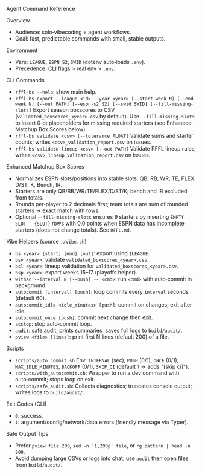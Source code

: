 Agent Command Reference

Overview
- Audience: solo‑vibecoding + agent workflows.
- Goal: fast, predictable commands with small, stable outputs.

Environment
- Vars: `LEAGUE`, `ESPN_S2`, `SWID` (dotenv auto‑loads `.env`).
- Precedence: CLI flags > real env > `.env`.

CLI Commands
- `rffl-bs --help`: show main help.
- `rffl-bs export --league <id> --year <year> [--start-week N] [--end-week N] [--out PATH] [--espn-s2 S2] [--swid SWID] [--fill-missing-slots]`
  Export season boxscores to CSV (`validated_boxscores_<year>.csv` by default). Use `--fill-missing-slots` to insert 0‑pt placeholders for missing required starters (see Enhanced Matchup Box Scores below).
- `rffl-bs validate <csv> [--tolerance FLOAT]`
  Validate sums and starter counts; writes `<csv>_validation_report.csv` on issues.
- `rffl-bs validate-lineup <csv> [--out PATH]`
  Validate RFFL lineup rules; writes `<csv>_lineup_validation_report.csv` on issues.

Enhanced Matchup Box Scores
- Normalizes ESPN slots/positions into stable slots: QB, RB, WR, TE, FLEX, D/ST, K, Bench, IR.
- Starters are only QB/RB/WR/TE/FLEX/D/ST/K; bench and IR excluded from totals.
- Rounds per‑player to 2 decimals first; team totals are sum of rounded starters → exact match with rows.
- Optional `--fill-missing-slots` ensures 9 starters by inserting `EMPTY SLOT - {SLOT}` rows with 0.0 points when ESPN data has incomplete starters (does not change totals). See `RFFL.md`.

Vibe Helpers (source `./vibe.sh`)
- `bs <year> [start] [end] [out]`: export using `$LEAGUE`.
- `bsv <year>`: validate `validated_boxscores_<year>.csv`.
- `bsl <year>`: lineup validation for `validated_boxscores_<year>.csv`.
- `bsp <year>`: export weeks 15–17 (playoffs helper).
- `withac --interval N [--push] -- <cmd>`: run `<cmd>` with auto‑commit in background.
- `autocommit [interval] [push]`: loop commits every `interval` seconds (default 60).
- `autocommit_idle <idle_minutes> [push]`: commit on changes; exit after idle.
- `autocommit_once [push]`: commit next change then exit.
- `acstop`: stop auto‑commit loop.
- `audit`: safe audit; prints summaries, saves full logs to `build/audit/`.
- `pview <file> [lines]`: print first N lines (default 200) of a file.

Scripts
- `scripts/auto_commit.sh`
  Env: `INTERVAL` (sec), `PUSH` (0/1), `ONCE` (0/1), `MAX_IDLE_MINUTES`, `BACKOFF` (0/1), `SKIP_CI` (default 1 → adds "[skip ci]").
- `scripts/with_autocommit.sh`:
  Wrapper to run a dev command with auto‑commit; stops loop on exit.
- `scripts/safe_audit.sh`:
  Collects diagnostics; truncates console output; writes logs to `build/audit/`.

Exit Codes (CLI)
- `0`: success.
- `1`: argument/config/network/data errors (friendly message via Typer).

Safe Output Tips
- Prefer `pview file 200`, `sed -n '1,200p' file`, or `rg pattern | head -n 200`.
- Avoid dumping large CSVs or logs into chat; use `audit` then open files from `build/audit/`.
